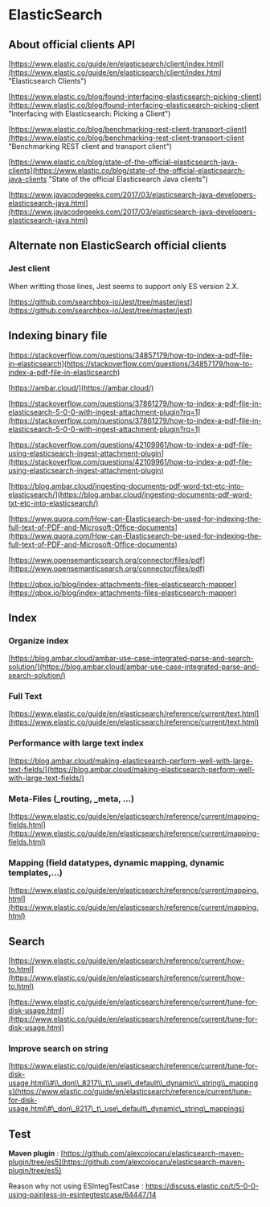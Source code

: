 # ElasticSearch

## About official clients API

[https://www.elastic.co/guide/en/elasticsearch/client/index.html](https://www.elastic.co/guide/en/elasticsearch/client/index.html "Elasticsearch Clients")

[https://www.elastic.co/blog/found-interfacing-elasticsearch-picking-client](https://www.elastic.co/blog/found-interfacing-elasticsearch-picking-client "Interfacing with Elasticsearch: Picking a Client")

[https://www.elastic.co/blog/benchmarking-rest-client-transport-client](https://www.elastic.co/blog/benchmarking-rest-client-transport-client "Benchmarking REST client and transport client")

[https://www.elastic.co/blog/state-of-the-official-elasticsearch-java-clients](https://www.elastic.co/blog/state-of-the-official-elasticsearch-java-clients "State of the official Elasticsearch Java clients")

[https://www.javacodegeeks.com/2017/03/elasticsearch-java-developers-elasticsearch-java.html](https://www.javacodegeeks.com/2017/03/elasticsearch-java-developers-elasticsearch-java.html)

## Alternate non ElasticSearch official clients

### Jest client

When writting those lines, Jest seems to support only ES version 2.X.

[https://github.com/searchbox-io/Jest/tree/master/jest](https://github.com/searchbox-io/Jest/tree/master/jest)

## Indexing binary file

[https://stackoverflow.com/questions/34857179/how-to-index-a-pdf-file-in-elasticsearch](https://stackoverflow.com/questions/34857179/how-to-index-a-pdf-file-in-elasticsearch)

[https://ambar.cloud/](https://ambar.cloud/)

[https://stackoverflow.com/questions/37861279/how-to-index-a-pdf-file-in-elasticsearch-5-0-0-with-ingest-attachment-plugin?rq=1](https://stackoverflow.com/questions/37861279/how-to-index-a-pdf-file-in-elasticsearch-5-0-0-with-ingest-attachment-plugin?rq=1)

[https://stackoverflow.com/questions/42109961/how-to-index-a-pdf-file-using-elasticsearch-ingest-attachment-plugin](https://stackoverflow.com/questions/42109961/how-to-index-a-pdf-file-using-elasticsearch-ingest-attachment-plugin)

[https://blog.ambar.cloud/ingesting-documents-pdf-word-txt-etc-into-elasticsearch/](https://blog.ambar.cloud/ingesting-documents-pdf-word-txt-etc-into-elasticsearch/)

[https://www.quora.com/How-can-Elasticsearch-be-used-for-indexing-the-full-text-of-PDF-and-Microsoft-Office-documents](https://www.quora.com/How-can-Elasticsearch-be-used-for-indexing-the-full-text-of-PDF-and-Microsoft-Office-documents)

[https://www.opensemanticsearch.org/connector/files/pdf](https://www.opensemanticsearch.org/connector/files/pdf)

[https://qbox.io/blog/index-attachments-files-elasticsearch-mapper](https://qbox.io/blog/index-attachments-files-elasticsearch-mapper)

## Index

### Organize index

[https://blog.ambar.cloud/ambar-use-case-integrated-parse-and-search-solution/](https://blog.ambar.cloud/ambar-use-case-integrated-parse-and-search-solution/)

### Full Text

[https://www.elastic.co/guide/en/elasticsearch/reference/current/text.html](https://www.elastic.co/guide/en/elasticsearch/reference/current/text.html)

### Performance with large text index

[https://blog.ambar.cloud/making-elasticsearch-perform-well-with-large-text-fields/](https://blog.ambar.cloud/making-elasticsearch-perform-well-with-large-text-fields/)

### Meta-Files \(\_routing, \_meta, ...\)

[https://www.elastic.co/guide/en/elasticsearch/reference/current/mapping-fields.html](https://www.elastic.co/guide/en/elasticsearch/reference/current/mapping-fields.html)

### Mapping \(field datatypes, dynamic mapping, dynamic templates,...\)

[https://www.elastic.co/guide/en/elasticsearch/reference/current/mapping.html](https://www.elastic.co/guide/en/elasticsearch/reference/current/mapping.html)

## Search

[https://www.elastic.co/guide/en/elasticsearch/reference/current/how-to.html](https://www.elastic.co/guide/en/elasticsearch/reference/current/how-to.html)

[https://www.elastic.co/guide/en/elasticsearch/reference/current/tune-for-disk-usage.html](https://www.elastic.co/guide/en/elasticsearch/reference/current/tune-for-disk-usage.html)

### Improve search on string

[https://www.elastic.co/guide/en/elasticsearch/reference/current/tune-for-disk-usage.html\\#\\_don\\_8217\\_t\\_use\\_default\\_dynamic\\_string\\_mappings](https://www.elastic.co/guide/en/elasticsearch/reference/current/tune-for-disk-usage.html\#\_don\_8217\_t\_use\_default\_dynamic\_string\_mappings)

## Test

**Maven plugin** : [https://github.com/alexcojocaru/elasticsearch-maven-plugin/tree/es5](https://github.com/alexcojocaru/elasticsearch-maven-plugin/tree/es5)

Reason why not using ESIntegTestCase : https://discuss.elastic.co/t/5-0-0-using-painless-in-esintegtestcase/64447/14

